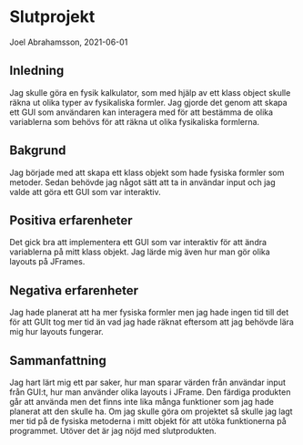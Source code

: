 # Slutprojekt

Joel Abrahamsson, 2021-06-01

## Inledning

Jag skulle göra en fysik kalkulator, som med hjälp av ett klass object skulle räkna ut olika typer av fysikaliska formler. Jag gjorde det genom att skapa ett GUI som användaren kan interagera med för att bestämma de olika variablerna som behövs för att räkna ut olika fysikaliska formlerna.

## Bakgrund

Jag började med att skapa ett klass objekt som hade fysiska formler som metoder. Sedan behövde jag något sätt att ta in användar input och jag valde att göra ett GUI som var interaktiv.

## Positiva erfarenheter

Det gick bra att implementera ett GUI som var interaktiv för att ändra variablerna på mitt klass objekt. Jag lärde mig även hur man gör olika layouts på JFrames.

## Negativa erfarenheter

Jag hade planerat att ha mer fysiska formler men jag hade ingen tid till det för att GUIt tog mer tid än vad jag hade räknat eftersom att jag behövde lära mig hur layouts fungerar.

## Sammanfattning

Jag hart lärt mig ett par saker, hur man sparar värden från användar input från GUI:t, hur man använder olika layouts i JFrame. Den färdiga produkten går att använda men det finns inte lika många funktioner som jag hade planerat att den skulle ha. Om jag skulle göra om projektet så skulle jag lagt mer tid på de fysiska metoderna i mitt objekt för att utöka funktionerna på programmet. Utöver det är jag nöjd med slutprodukten.